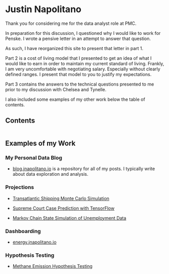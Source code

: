 # Justin Napolitano

Thank you for considering me for the data analyst role at PMC. 

In preparation for this discussion, I questioned why I would like to work for Penske.  I wrote a pensive letter in an attempt to answer that question. 

As such, I have reorganized this site to present that letter in part 1.  

Part 2 is a cost of living model that I presented to get an idea of what I would like to earn in order to maintain my current standard of living.  Frankly, I am very uncomfortable with negotiating salary.  Especially without clearly defined ranges.   I present that model to you to justify my expectations.

Part 3 contains the answers to the technical questions presented to me prior to my discussion with Chelsea and Tynelle.  

I also included some examples of my other work below the table of contents.  


## Contents

```{tableofcontents}
```


## Examples of my Work


### My Personal Data Blog

* [blog.jnapolitano.io](https://blog.jnapolitano.io) is a repository for all of my posts.  I typically write about data exploration and analysis. 

### Projections

* [Transatlantic Shipping Monte Carlo Simulation](https://blog.jnapolitano.io/posts/feasibility_study_shipping_carbon/)

* [Supreme Court Case Prediction with TensorFlow](https://blog.jnapolitano.io/posts/legal-research-part-3/)

* [Markov Chain State Simulation of Unemployment Data](https://blog.jnapolitano.io/posts/markov-models-julia/)

### Dashboarding

* [energy.jnapolitano.io](https://energy.jnapolitano.io)


### Hypothesis Testing

* [Methane Emission Hypothesis Testing](https://blog.jnapolitano.io/posts/rice-paddy-emissions-2/)












